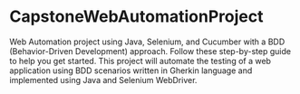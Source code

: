 # CapstoneWebAutomationProject
Web Automation project using Java, Selenium, and Cucumber with a BDD (Behavior-Driven Development) approach. Follow these step-by-step guide to help you get started. This project will automate the testing of a web application using BDD scenarios written in Gherkin language and implemented using Java and Selenium WebDriver.
